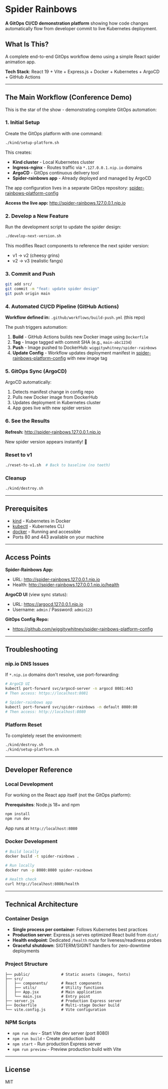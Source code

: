 # Spider Rainbows

**A GitOps CI/CD demonstration platform** showing how code changes automatically flow from developer commit to live Kubernetes deployment.

## What Is This?

A complete end-to-end GitOps workflow demo using a simple React spider animation app. 

**Tech Stack**: React 19 + Vite + Express.js + Docker + Kubernetes + ArgoCD + GitHub Actions

---

## The Main Workflow (Conference Demo)

This is the star of the show - demonstrating complete GitOps automation:

### 1. Initial Setup

Create the GitOps platform with one command:

```bash
./kind/setup-platform.sh
```

This creates:
- **Kind cluster** - Local Kubernetes cluster
- **Ingress-nginx** - Routes traffic via `*.127.0.0.1.nip.io` domains
- **ArgoCD** - GitOps continuous delivery tool
- **Spider-rainbows app** - Already deployed and managed by ArgoCD

The app configuration lives in a separate GitOps repository: [spider-rainbows-platform-config](https://github.com/wiggitywhitney/spider-rainbows-platform-config)

**Access the live app:** http://spider-rainbows.127.0.0.1.nip.io

### 2. Develop a New Feature

Run the development script to update the spider design:

```bash
./develop-next-version.sh
```

This modifies React components to reference the next spider version:
- v1 → v2 (cheesy grins)
- v2 → v3 (realistic fangs)

### 3. Commit and Push

```bash
git add src/
git commit -m "feat: update spider design"
git push origin main
```

### 4. Automated CI/CD Pipeline (GitHub Actions)

**Workflow defined in:** `.github/workflows/build-push.yml` (this repo)

The push triggers automation:
1. **Build** - GitHub Actions builds new Docker image using `Dockerfile`
2. **Tag** - Image tagged with commit SHA (e.g., `main-abc1234`)
3. **Push** - Image pushed to DockerHub: `wiggitywhitney/spider-rainbows`
4. **Update Config** - Workflow updates deployment manifest in [spider-rainbows-platform-config](https://github.com/wiggitywhitney/spider-rainbows-platform-config) with new image tag

### 5. GitOps Sync (ArgoCD)

ArgoCD automatically:
1. Detects manifest change in config repo
2. Pulls new Docker image from DockerHub
3. Updates deployment in Kubernetes cluster
4. App goes live with new spider version

### 6. See the Results

**Refresh:** http://spider-rainbows.127.0.0.1.nip.io

New spider version appears instantly! 🎉

### Reset to v1

```bash
./reset-to-v1.sh  # Back to baseline (no teeth)
```

### Cleanup

```bash
./kind/destroy.sh
```

---

## Prerequisites

- [kind](https://kind.sigs.k8s.io/docs/user/quick-start/#installation) - Kubernetes in Docker
- [kubectl](https://kubernetes.io/docs/tasks/tools/#kubectl) - Kubernetes CLI
- [docker](https://docs.docker.com/get-docker/) - Running and accessible
- Ports 80 and 443 available on your machine

---

## Access Points

**Spider-Rainbows App:**
- URL: http://spider-rainbows.127.0.0.1.nip.io
- Health: http://spider-rainbows.127.0.0.1.nip.io/health

**ArgoCD UI** (view sync status):
- URL: https://argocd.127.0.0.1.nip.io
- Username: `admin` / Password: `admin123`

**GitOps Config Repo:**
- https://github.com/wiggitywhitney/spider-rainbows-platform-config

---

## Troubleshooting

### nip.io DNS Issues

If `*.nip.io` domains don't resolve, use port-forwarding:

```bash
# ArgoCD UI
kubectl port-forward svc/argocd-server -n argocd 8081:443
# Then access: https://localhost:8081

# Spider-rainbows app
kubectl port-forward svc/spider-rainbows -n default 8080:80
# Then access: http://localhost:8080
```

### Platform Reset

To completely reset the environment:

```bash
./kind/destroy.sh
./kind/setup-platform.sh
```

---

## Developer Reference

### Local Development

For working on the React app itself (not the GitOps platform):

**Prerequisites**: Node.js 18+ and npm

```bash
npm install
npm run dev
```

App runs at `http://localhost:8080`

### Docker Development

```bash
# Build locally
docker build -t spider-rainbows .

# Run locally
docker run -p 8080:8080 spider-rainbows

# Health check
curl http://localhost:8080/health
```

---

## Technical Architecture

### Container Design

- **Single process per container**: Follows Kubernetes best practices
- **Production server**: Express.js serves optimized React build from `dist/`
- **Health endpoint**: Dedicated `/health` route for liveness/readiness probes
- **Graceful shutdown**: SIGTERM/SIGINT handlers for zero-downtime deployments

### Project Structure

```
├── public/              # Static assets (images, fonts)
├── src/
│   ├── components/      # React components
│   ├── utils/           # Utility functions
│   ├── App.jsx          # Main application
│   └── main.jsx         # Entry point
├── server.js            # Production Express server
├── Dockerfile           # Multi-stage Docker build
└── vite.config.js       # Vite configuration
```

### NPM Scripts

- `npm run dev` - Start Vite dev server (port 8080)
- `npm run build` - Create production build
- `npm start` - Run production Express server
- `npm run preview` - Preview production build with Vite

---

## License

MIT
